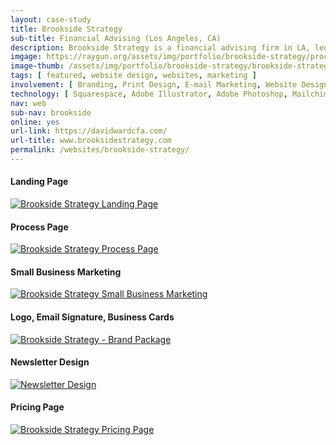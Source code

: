 ```yaml
---
layout: case-study
title: Brookside Strategy
sub-title: Financial Advising (Los Angeles, CA)
description: Brookside Strategy is a financial advising firm in LA, led by David Ward, CFA. David needed a full branding package including logo design, visual identity, e-mail marketing templates, business cards, and a Squarespace redesign. I curated photographs and incorporated design elements to align with their craftsman-like approach to financial services.
imgage: https://raygun.org/assets/img/portfolio/brookside-strategy/process-page.jpg
image-thumb: /assets/img/portfolio/brookside-strategy/brookside-strategy-thumb.jpg
tags: [ featured, website design, websites, marketing ]
involvement: [ Branding, Print Design, E-mail Marketing, Website Design, Content Strategy ]
technology: [ Squarespace, Adobe Illustrator, Adobe Photoshop, Mailchimp ]
nav: web
sub-nav: brookside
online: yes
url-link: https://davidwardcfa.com/
url-title: www.brooksidestrategy.com
permalink: /websites/brookside-strategy/
---
```

<div class="container-fluid brookside bg-white">
<div class="container">
  <div class="row py-5" id="trigger-4">
        <div class="col-lg-4 mt-5" data-aos="fade-up" data-aos-once="true" data-aos-anchor="#trigger-4">
            <h4 class="brookside">Landing Page</h4>
            <a href="/assets/img/portfolio/brookside-strategy/landing-page.jpg" class="glightboxGallery"><img src="/assets/img/portfolio/brookside-strategy/landing-page.jpg" alt="Brookside Strategy Landing Page" class="img-fluid cursor-zoom border border-5"></a> 
        </div>
        <div class="col-lg-4 mt-5" data-aos="fade-up" data-aos-once="true" data-aos-anchor="#trigger-4">
            <h4 class="brookside">Process Page</h4>
            <a href="/assets/img/portfolio/brookside-strategy/process-page.jpg" class="glightboxGallery"><img src="/assets/img/portfolio/brookside-strategy/process-page.jpg" alt="Brookside Strategy Process Page" class="img-fluid cursor-zoom border border-5"></a> 
        </div>
        <div class="col-lg-4 mt-5" data-aos="fade-up" data-aos-once="true" data-aos-anchor="#trigger-4">
            <h4 class="brookside">Small Business Marketing</h4>
            <a href="/assets/img/portfolio/brookside-strategy/market-page.jpg" class="glightboxGallery"><img src="/assets/img/portfolio/brookside-strategy/market-page.jpg" alt="Brookside Strategy Small Business Marketing" class="img-fluid cursor-zoom border border-5"></a>
        </div>
    </div>
    <div class="row align-items-top gx-0 py-5 text-center" data-aos="fade-up">
      <h4 class="brookside text-center">Logo, Email Signature, Business Cards</h4>
      <div class="col-lg-10 mx-auto">  
        <a href="/assets/img/portfolio/brookside-strategy/brand-package.jpg" class="glightboxGallery"><img src="/assets/img/portfolio/brookside-strategy/brand-package.jpg" class="img-fluid cursor-zoom" alt="Brookside Strategy - Brand Package"></a>
      </div>  
    </div>
    <div class="row py-5" id="trigger-6">
      <div class="col-lg-6 col-md-12" data-aos="fade-up" data-aos-once="true" data-aos-anchor="#trigger-6" data-aos-anchor-placement="top-bottom">
        <h4 class="brookside text-center">Newsletter Design</h4>
        <a href="/assets/img/portfolio/brookside-strategy/brookside-newsletter.png" class="glightboxGallery"><img src="/assets/img/portfolio/brookside-strategy/brookside-newsletter.png" alt="Newsletter Design" class="img-fluid cursor-zoom mb-5"></a> 
      </div>
      <div class="col-lg-6 col-md-12" data-aos="fade-up" data-aos-once="true" data-aos-anchor="#trigger-6">
        <h4 class="brookside">Pricing Page</h4>
        <a href="/assets/img/portfolio/brookside-strategy/pricing-page.jpg" class="glightboxGallery"><img src="/assets/img/portfolio/brookside-strategy/pricing-page.jpg" alt="Brookside Strategy Pricing Page" class="img-fluid cursor-zoom border border-5"></a> 
      </div>
    </div>
</div>